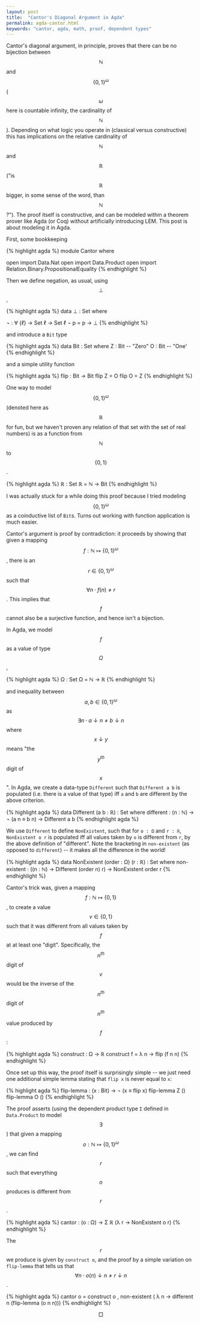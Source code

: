 ```yaml
---
layout: post
title:  "Cantor's Diagonal Argument in Agda"
permalink: agda-cantor.html
keywords: "cantor, agda, math, proof, dependent types"
---
```


Cantor's diagonal argument, in principle, proves that there can be no
bijection between $$\mathbb{N}$$ and $$\{0, 1\}^\omega$$ ($$\omega$$
here is countable infinity, the cardinality of $$\mathbb{N}$$).
Depending on what logic you operate in (classical versus constructive)
this has implications on the relative cardinality of $$\mathbb{N}$$
and $$\mathbb{R}$$ ("is $$\mathbb{R}$$ bigger, in some sense of the
word, than $$\mathbb{N}$$?").  The proof itself is constructive, and
can be modeled within a theorem prover like Agda (or Coq) without
artificially introducing LEM.  This post is about modeling it in Agda.

First, some bookkeeping

{% highlight agda %}
module Cantor where

open import Data.Nat
open import Data.Product
open import Relation.Binary.PropositionalEquality
{% endhighlight %}

Then we define negation, as usual, using $$\bot$$,

{% highlight agda %}
data ⊥ : Set where

¬ : ∀ {ℓ} → Set ℓ → Set ℓ
¬ p = p → ⊥
{% endhighlight %}

and introduce a `Bit` type

{% highlight agda %}
data Bit : Set where
  Z : Bit -- "Zero"
  O : Bit -- "One'
{% endhighlight %}

and a simple utility function

{% highlight agda %}
flip : Bit → Bit
flip Z = O
flip O = Z
{% endhighlight %}

One way to model $$\{0, 1\}^\omega$$ (denoted here as $$\mathbb{R}$$
for fun, but we haven't proven any relation of that set with the set
of real numbers) is as a function from $$\mathbb{N}$$ to $$\{0, 1\}$$.

{% highlight agda %}
ℝ : Set
ℝ = ℕ → Bit
{% endhighlight %}

I was actually stuck for a while doing this proof because I tried
modeling $$\{0, 1\}^\omega$$ as a coinductive list of `Bit`s.  Turns
out working with function application is much easier.

Cantor's argument is proof by contradiction: it proceeds by showing
that given a mapping $$f : \mathbb{N} \mapsto \{0, 1\}^\omega$$ ,
there is an $$r \in \{0, 1\}^\omega$$ such that $$\forall n \cdot f(n)
\neq r$$.  This implies that $$f$$ cannot also be a surjective
function, and hence isn't a bijection.

In Agda, we model $$f$$ as a value of type $$\Omega$$,

{% highlight agda %}
Ω : Set
Ω = ℕ → ℝ
{% endhighlight %}

and inequality between $$a, b \in \{0, 1\}^\omega$$ as $$\exists n
\cdot a \downarrow n \neq b \downarrow n$$ where $$x \downarrow y$$
means "the $$y^{th}$$ digit of $$x$$".  In Agda, we create a data-type
`Different` such that `Different a b` is populated (i.e. there is a
value of that type) iff `a` and `b` are different by the above
criterion.

{% highlight agda %}
data Different (a b : ℝ) : Set where
  different : (n : ℕ) → ¬ (a n ≡ b n) → Different a b
{% endhighlight agda %}

We use `Different` to define `NonExistent`, such that for `o : Ω` and
`r : ℝ`, `NonExistent o r` is populated iff all values taken by `o` is
different from `r`, by the above definition of "different".  Note the
bracketing in `non-existent` (as opposed to `different`) -- it makes
all the difference in the world!

{% highlight agda %}
data NonExistent (order : Ω)  (r : ℝ) : Set where
  non-existent : ((n : ℕ) → Different (order n) r) →
                   NonExistent order r
{% endhighlight %}

Cantor's trick was, given a mapping $$f : \mathbb{N} \mapsto \{0,
1\}$$, to create a value $$v \in \{0, 1\}$$ such that it was different
from all values taken by $$f$$ at at least one "digit".  Specifically,
the $$n^{th}$$ digit of $$v$$ would be the inverse of the $$n^{th}$$
digit of $$n^{th}$$ value produced by $$f$$:

{% highlight agda %}
construct : Ω → ℝ
construct f = λ n → flip (f n n)
{% endhighlight %}

Once set up this way, the proof itself is surprisingly simple -- we
just need one additional simple lemma stating that `flip x` is never
equal to `x`:

{% highlight agda %}
flip-lemma : (x : Bit) → ¬ (x ≡ flip x)
flip-lemma Z ()
flip-lemma O ()
{% endhighlight %}

The proof asserts (using the dependent product type `Σ` defined in
`Data.Product` to model $$\exists$$) that given a mapping $$o :
\mathbb{N} \mapsto \{0, 1\}^\omega$$, we can find $$r$$ such that
everything $$o$$ produces is different from $$r$$.

{% highlight agda %}
cantor : (o : Ω) → Σ ℝ (λ r → NonExistent o r)
{% endhighlight %}


The $$r$$ we produce is given by `construct o`, and the proof by a
simple variation on `flip-lemma` that tells us that $$\forall n \cdot
o(n) \downarrow n \neq r \downarrow n$$.

{% highlight agda %}
cantor o = construct o , non-existent (
             λ n → different n (flip-lemma (o n n)))
{% endhighlight %}

$$\Box$$
